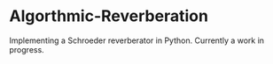 # Algorthmic-Reverberation
Implementing a Schroeder reverberator in Python. 
Currently a work in progress. 
